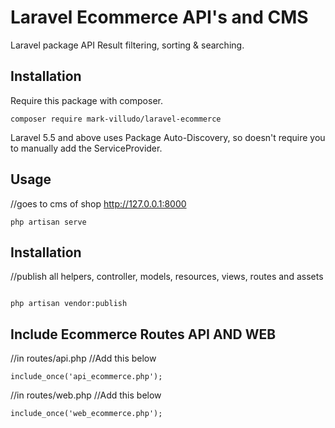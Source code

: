 # Laravel Ecommerce API's and CMS
Laravel package API Result filtering, sorting &amp; searching.

## Installation

Require this package with composer.

```shell
composer require mark-villudo/laravel-ecommerce
```

Laravel 5.5 and above uses Package Auto-Discovery, so doesn't require you to manually add the ServiceProvider.

## Usage
//goes to cms of shop http://127.0.0.1:8000

```
php artisan serve

```
## Installation
//publish all helpers, controller, models, resources, views, routes and assets

```

php artisan vendor:publish

```

## Include Ecommerce Routes API AND WEB
//in routes/api.php
//Add this below 
```
include_once('api_ecommerce.php');

```

//in routes/web.php
//Add this below 
```
include_once('web_ecommerce.php');

```
